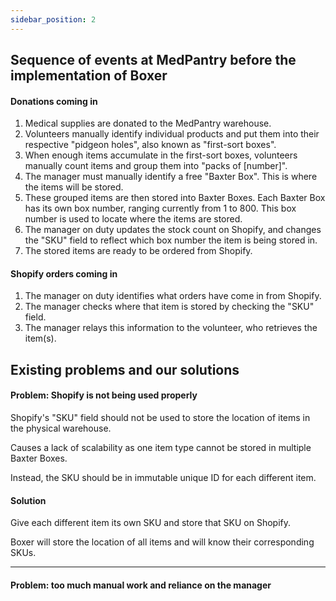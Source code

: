 ```yaml
---
sidebar_position: 2
---
```


## Sequence of events at MedPantry before the implementation of Boxer

#### Donations coming in

1. Medical supplies are donated to the MedPantry warehouse.
2. Volunteers manually identify individual products and put them into their respective "pidgeon holes", also known as "first-sort boxes".
3. When enough items accumulate in the first-sort boxes, volunteers manually count items and group them into "packs of [number]".
4. The manager must manually identify a free "Baxter Box". This is where the items will be stored.
5. These grouped items are then stored into Baxter Boxes. Each Baxter Box has its own box number, ranging currently from 1 to 800. This box number is used to locate where the items are stored.
6. The manager on duty updates the stock count on Shopify, and changes the "SKU" field to reflect which box number the item is being stored in.
7. The stored items are ready to be ordered from Shopify.

#### Shopify orders coming in

1. The manager on duty identifies what orders have come in from Shopify.
2. The manager checks where that item is stored by checking the "SKU" field.
3. The manager relays this information to the volunteer, who retrieves the item(s).

## Existing problems and our solutions

#### Problem: Shopify is not being used properly

Shopify's "SKU" field should not be used to store the location of items in the physical warehouse.

Causes a lack of scalability as one item type cannot be stored in multiple Baxter Boxes.

Instead, the SKU should be in immutable unique ID for each different item.

#### Solution

Give each different item its own SKU and store that SKU on Shopify.

Boxer will store the location of all items and will know their corresponding SKUs.

---

#### Problem: too much manual work and reliance on the manager

